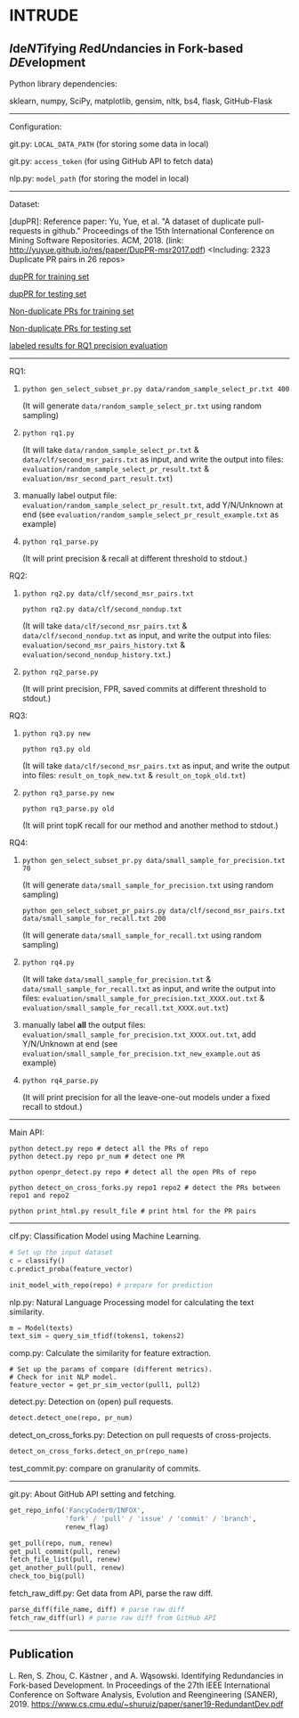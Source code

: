 # INTRUDE

## *I*de*NT*ifying *R*ed*U*ndancies in Fork-based *DE*velopment


Python library dependencies:

sklearn, numpy, SciPy, matplotlib, gensim, nltk, bs4, flask, GitHub-Flask

---

Configuration:

git.py: `LOCAL_DATA_PATH` (for storing some data in local)

git.py: `access_token` (for using GitHub API to fetch data)

nlp.py: `model_path` (for storing the model in local)

---

Dataset:

[dupPR]: Reference paper: Yu, Yue, et al. "A dataset of duplicate pull-requests in github." Proceedings of the 15th International Conference on Mining Software Repositories. ACM, 2018. (link: http://yuyue.github.io/res/paper/DupPR-msr2017.pdf)
<Including: 2323 Duplicate PR pairs in 26 repos>

[dupPR for training set](https://github.com/FancyCoder0/INTRUDE/blob/master/data/clf/first_msr_pairs.txt)

[dupPR for testing set](https://github.com/FancyCoder0/INTRUDE/blob/master/data/clf/second_msr_pairs.txt)

[Non-duplicate PRs for training set](https://github.com/FancyCoder0/INTRUDE/blob/master/data/clf/first_nondup.txt)

[Non-duplicate PRs for testing set](https://github.com/FancyCoder0/INTRUDE/blob/master/data/clf/second_nondup.txt)

[labeled results for RQ1 precision evaluation](https://github.com/FancyCoder0/INTRUDE/blob/master/evaluation/random_sample_select_pr_result_labeled_by_authors.txt)

---

RQ1:

1. `python gen_select_subset_pr.py data/random_sample_select_pr.txt 400`

    (It will generate `data/random_sample_select_pr.txt` using random sampling)

2. `python rq1.py`
    
    (It will take `data/random_sample_select_pr.txt` & `data/clf/second_msr_pairs.txt` as input, and write the output into files: `evaluation/random_sample_select_pr_result.txt` & `evaluation/msr_second_part_result.txt`)

3. manually label output file: `evaluation/random_sample_select_pr_result.txt`, add Y/N/Unknown at end (see `evaluation/random_sample_select_pr_result_example.txt` as example)

4. `python rq1_parse.py`

   (It will print precision & recall at different threshold to stdout.)


RQ2:

1. `python rq2.py data/clf/second_msr_pairs.txt`

   `python rq2.py data/clf/second_nondup.txt`
   
   (It will take `data/clf/second_msr_pairs.txt` & `data/clf/second_nondup.txt` as input, and write the output into files: `evaluation/second_msr_pairs_history.txt` & `evaluation/second_nondup_history.txt`.)

2. `python rq2_parse.py`

   (It will print precision, FPR, saved commits at different threshold to stdout.)

RQ3:
1. `python rq3.py new`

   `python rq3.py old`

    (It will take `data/clf/second_msr_pairs.txt` as input, and write the output into files: `result_on_topk_new.txt` & `result_on_topk_old.txt`)
   
2. `python rq3_parse.py new`

   `python rq3_parse.py old`
 
   (It will print topK recall for our method and another method to stdout.)

RQ4:
1. `python gen_select_subset_pr.py data/small_sample_for_precision.txt 70`

    (It will generate `data/small_sample_for_precision.txt` using random sampling)

    `python gen_select_subset_pr_pairs.py data/clf/second_msr_pairs.txt data/small_sample_for_recall.txt 200`
    
    (It will generate `data/small_sample_for_recall.txt` using random sampling)
    
2. `python rq4.py`

    (It will take `data/small_sample_for_precision.txt` & `data/small_sample_for_recall.txt` as input, and write the output into files: `evaluation/small_sample_for_precision.txt_XXXX.out.txt` & `evaluation/small_sample_for_recall.txt_XXXX.out.txt`)
   
3. manually label **all** the output files: `evaluation/small_sample_for_precision.txt_XXXX.out.txt`, add Y/N/Unknown at end (see `evaluation/small_sample_for_precision.txt_new_example.out` as example)

4. `python rq4_parse.py`

   (It will print precision for all the leave-one-out models under a fixed recall to stdout.)


---
Main API:
```
python detect.py repo # detect all the PRs of repo
python detect.py repo pr_num # detect one PR

python openpr_detect.py repo # detect all the open PRs of repo

python detect_on_cross_forks.py repo1 repo2 # detect the PRs between repo1 and repo2

python print_html.py result_file # print html for the PR pairs
```

---

clf.py: Classification Model using Machine Learning.

``` python
# Set up the input dataset
c = classify()
c.predict_proba(feature_vector)

init_model_with_repo(repo) # prepare for prediction
```



nlp.py: Natural Language Processing model for calculating the text similarity.


``` python
m = Model(texts)
text_sim = query_sim_tfidf(tokens1, tokens2)
```


comp.py: Calculate the similarity for feature extraction.

``` 
# Set up the params of compare (different metrics).
# Check for init NLP model.
feature_vector = get_pr_sim_vector(pull1, pull2)
```



detect.py: Detection on (open) pull requests.

``` python
detect.detect_one(repo, pr_num)
```


detect_on_cross_forks.py: Detection on pull requests of cross-projects.

``` python
detect_on_cross_forks.detect_on_pr(repo_name)
```


test_commit.py: compare on granularity of commits.



---

git.py: About GitHub API setting and fetching.

``` python
get_repo_info('FancyCoder0/INFOX',
              'fork' / 'pull' / 'issue' / 'commit' / 'branch',
              renew_flag)

get_pull(repo, num, renew)
get_pull_commit(pull, renew)
fetch_file_list(pull, renew)
get_another_pull(pull, renew)
check_too_big(pull)
```


fetch_raw_diff.py: Get data from API, parse the raw diff.

``` python
parse_diff(file_name, diff) # parse raw diff
fetch_raw_diff(url) # parse raw diff from GitHub API
```


---

## Publication

L. Ren, S. Zhou, C. Kästner , and A. Wąsowski. Identifying Redundancies in Fork-based Development. In Proceedings of the 27th IEEE International Conference on Software Analysis, Evolution and Reengineering (SANER), 2019.
https://www.cs.cmu.edu/~shuruiz/paper/saner19-RedundantDev.pdf
